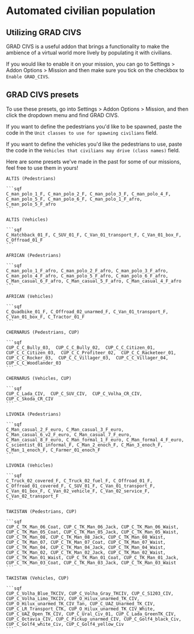 # Automated civilian population

## Utilizing GRAD CIVS

GRAD CIVS is a useful addon that brings a functionality to make the ambience of a virtual world more lively by populating it with civilians.

If you would like to enable it on your mission, you can go to Settings > Addon Options > Mission and then make sure you tick on the checkbox to `Enable GRAD_CIVS`.

## GRAD CIVS presets

To use these presets, go into Settings > Addon Options > Mission, and then click the dropdown menu and find GRAD CIVS.

If you want to define the pedestrians you'd like to be spawned, paste the code in the `Unit classes to use for spawning civilians` field.

If you want to define the vehicles you'd like the pedestrians to use, paste the code in the `Vehicles that civilians may drive (class names)` field.

Here are some presets we've made in the past for some of our missions, feel free to use them in yours!

~~~admonish collapsible=true title="ALTIS preset"
ALTIS (Pedestrians)

```sqf
C_man_polo_1_F, C_man_polo_2_F, C_man_polo_3_F, C_man_polo_4_F, C_man_polo_5_F, C_man_polo_6_F, C_man_polo_1_F_afro, C_man_polo_5_F_afro
```

ALTIS (Vehicles)

```sqf
C_Hatchback_01_F, C_SUV_01_F, C_Van_01_transport_F, C_Van_01_box_F, C_Offroad_01_F
```
~~~

~~~admonish collapsible=true title="AFRICAN preset"
AFRICAN (Pedestrians)

```sqf
C_man_polo_1_F_afro, C_man_polo_2_F_afro, C_man_polo_3_F_afro, C_man_polo_4_F_afro, C_man_polo_5_F_afro, C_man_polo_6_F_afro, C_Man_casual_6_F_afro, C_Man_casual_5_F_afro, C_Man_casual_4_F_afro
```

AFRICAN (Vehicles)

```sqf
C_Quadbike_01_F, C_Offroad_02_unarmed_F, C_Van_01_transport_F, C_Van_01_box_F, C_Tractor_01_F
```
~~~

~~~admonish collapsible=true title="CHERNARUS (CUP) preset"
CHERNARUS (Pedestrians, CUP)

```sqf
CUP_C_C_Bully_03,  CUP_C_C_Bully_02,  CUP_C_C_Citizen_01,  CUP_C_C_Citizen_03,  CUP_C_C_Profiteer_02,  CUP_C_C_Racketeer_01,  CUP_C_C_Rocker_03,  CUP_C_C_Villager_03,  CUP_C_C_Villager_04,  CUP_C_C_Woodlander_03
```

CHERNARUS (Vehicles, CUP)

```sqf
CUP_C_Lada_CIV,  CUP_C_SUV_CIV,  CUP_C_Volha_CR_CIV,  CUP_C_Skoda_CR_CIV
```
~~~

~~~admonish collapsible=true title="LIVONIA preset"
LIVONIA (Pedestrians)

```sqf
C_Man_casual_2_F_euro, C_Man_casual_3_F_euro, C_Man_casual_6_v2_F_euro, C_Man_casual_7_F_euro, C_Man_casual_8_F_euro, C_Man_formal_1_F_euro, C_Man_formal_4_F_euro, C_scientist_01_informal_F, C_Man_2_enoch_F, C_Man_3_enoch_F, C_Man_1_enoch_F, C_Farmer_01_enoch_F
```

LIVONIA (Vehicles)

```sqf
C_Truck_02_covered_F, C_Truck_02_fuel_F, C_Offroad_01_F, C_Offroad_01_covered_F, C_SUV_01_F, C_Van_01_transport_F, C_Van_01_box_F, C_Van_02_vehicle_F, C_Van_02_service_F, C_Van_02_transport_F
```
~~~

~~~admonish collapsible=true title="TAKISTAN (CUP) preset"
TAKISTAN (Pedestrians, CUP)

```sqf
CUP_C_TK_Man_06_Coat, CUP_C_TK_Man_06_Jack, CUP_C_TK_Man_06_Waist, CUP_C_TK_Man_05_Coat, CUP_C_TK_Man_05_Jack, CUP_C_TK_Man_05_Waist, CUP_C_TK_Man_08, CUP_C_TK_Man_08_Jack, CUP_C_TK_Man_08_Waist, CUP_C_TK_Man_07, CUP_C_TK_Man_07_Coat, CUP_C_TK_Man_07_Waist, CUP_C_TK_Man_04, CUP_C_TK_Man_04_Jack, CUP_C_TK_Man_04_Waist, CUP_C_TK_Man_02, CUP_C_TK_Man_02_Jack, CUP_C_TK_Man_02_Waist, CUP_C_TK_Man_01_Waist, CUP_C_TK_Man_01_Coat, CUP_C_TK_Man_01_Jack, CUP_C_TK_Man_03_Coat, CUP_C_TK_Man_03_Jack, CUP_C_TK_Man_03_Waist
```

TAKISTAN (Vehicles, CUP)

```sqf
CUP_C_Volha_Blue_TKCIV, CUP_C_Volha_Gray_TKCIV, CUP_C_S1203_CIV, CUP_C_Volha_Limo_TKCIV, CUP_O_Hilux_unarmed_TK_CIV, CUP_O_Hilux_unarmed_TK_CIV_Tan, CUP_C_UAZ_Unarmed_TK_CIV, CUP_C_LR_Transport_CTK, CUP_O_Hilux_unarmed_TK_CIV_White, CUP_C_UAZ_Open_TK_CIV, CUP_C_Ural_Civ_01, CUP_C_Lada_GreenTK_CIV, CUP_C_Octavia_CIV, CUP_C_Pickup_unarmed_CIV, CUP_C_Golf4_black_Civ, CUP_C_Golf4_white_Civ, CUP_C_Golf4_yellow_Civ
```
~~~
